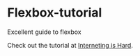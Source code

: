 # Flexbox-tutorial

Excellent guide to flexbox

Check out the tutorial at [Interneting is Hard](https://internetingishard.com/html-and-css/flexbox/).
